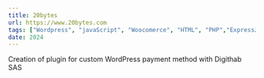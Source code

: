 ```yaml
---
title: 20bytes
url: https://www.20bytes.com
tags: ["Wordpress", "javaScript", "Woocomerce", "HTML", "PHP","ExpressJS",]
date: 2024
---
```


Creation of plugin for custom WordPress payment method with Digithab SAS

